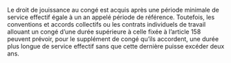 Le droit de jouissance au congé est acquis après une période minimale de service effectif égale à un an appelé période de référence.
Toutefois, les conventions et accords collectifs ou les contrats individuels de travail allouant un congé d’une durée supérieure à celle fixée à l’article 158 peuvent prévoir, pour le supplément de congé qu’ils accordent, une durée plus longue de service effectif sans que cette dernière puisse excéder deux ans.